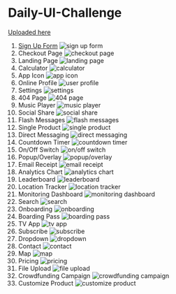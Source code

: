 # Daily-UI-Challenge
[Uploaded here](https://www.behance.net/lemidev889c)

1. [Sign Up Form](https://l-emi.github.io/signup-form)
![sign up form](http://i.imgur.com/saqq9Ip.png)
2. Checkout Page
![checkout page](http://i.imgur.com/YWx5aHS.png)
3. Landing Page
![landing page](http://i.imgur.com/NCbvCO6.jpg)
4. Calculator
![calculator](http://i.imgur.com/6S6Hxew.png)
5. App Icon
![app icon](http://i.imgur.com/zPksXZy.png)
6. Online Profile
![user profile](http://i.imgur.com/3p7pd28.jpg)
7. Settings
![settings](https://mir-cdn.behance.net/v1/rendition/project_modules/max_3840/617a3e54490137.595d674ae994e.png)
8. 404 Page
![404 page](https://mir-cdn.behance.net/v1/rendition/project_modules/max_3840/daad8a54523183.595ea181554a8.png)
9. Music Player
![music player](https://mir-cdn.behance.net/v1/rendition/project_modules/max_3840/2de1f154555501.595fef805435c.png)
10. Social Share
![social share](https://mir-cdn.behance.net/v1/rendition/project_modules/max_3840/f29bfd54625697.59638e88db6f9.png)
11. Flash Messages
![flash messages](https://mir-cdn.behance.net/v1/rendition/project_modules/max_3840/c32d6f54663717.5964d22fd5589.png)
12. Single Product
![single product](https://mir-cdn.behance.net/v1/rendition/project_modules/max_3840/6d53b154711345.59665f6cb7417.png)
13. Direct Messaging
![direct messaging](https://mir-cdn.behance.net/v1/rendition/project_modules/max_3840/301a5b54739285.59676f8e50739.png)
14. Countdown Timer
![countdown timer](https://mir-cdn.behance.net/v1/rendition/project_modules/max_3840/bc92aa54784573.59691e09edf0e.png)
15. On/Off Switch
![on/off switch](https://mir-s3-cdn-cf.behance.net/project_modules/max_3840/02fffd54841871.596c622da8bb2.png)
16. Popup/Overlay
![popup/overlay](https://mir-s3-cdn-cf.behance.net/project_modules/max_3840/46c57154888223.596e01cc4790f.png)
17. Email Receipt
![email receipt](https://mir-s3-cdn-cf.behance.net/project_modules/max_3840/d1eac654923463.596f3f009bb6c.png)
18. Analytics Chart
![analytics chart](https://mir-s3-cdn-cf.behance.net/project_modules/max_3840/d4b31a54976459.59711132d8042.png)
19. Leaderboard
![leaderboard](https://mir-s3-cdn-cf.behance.net/project_modules/max_3840/b1869155003267.59722dfea5edb.png)
20. Location Tracker
![location tracker](https://mir-s3-cdn-cf.behance.net/project_modules/fs/94beee55090783.59765f7b54e7a.png)
21. Monitoring Dashboard
![monitoring dashboard](https://mir-s3-cdn-cf.behance.net/project_modules/fs/66940755122657.5977866296116.png)
22. Search
![search](https://mir-s3-cdn-cf.behance.net/project_modules/fs/47c32055161171.5978e234bc765.png)
23. Onboarding
![onboarding](https://mir-s3-cdn-cf.behance.net/project_modules/fs/97e41f55196599.597a3273c67b1.png)
24. Boarding Pass
![boarding pass](https://mir-s3-cdn-cf.behance.net/project_modules/fs/7a785e55233837.597ba798a870e.png)
25. TV App
![tv app](https://mir-s3-cdn-cf.behance.net/project_modules/max_3840/3667ca55312677.597f93805143c.png)
26. Subscribe
![subscribe](https://mir-s3-cdn-cf.behance.net/project_modules/max_3840/20852055352139.5980eac383cc4.png)
27. Dropdown
![dropdown](https://mir-s3-cdn-cf.behance.net/project_modules/max_3840/1ec5fe55388903.59822a3ac41d2.png)
28. Contact
![contact](https://mir-s3-cdn-cf.behance.net/project_modules/max_3840/a4b98955425663.5983778ae13ce.png)
29. Map
![map](https://mir-s3-cdn-cf.behance.net/project_modules/max_3840/acddfb55472603.5985b532bc2be.png)
30. Pricing
![pricing](https://mir-s3-cdn-cf.behance.net/project_modules/max_3840/7aef4355531489.5988a85745063.png)
31. File Upload
![file upload](https://mir-s3-cdn-cf.behance.net/project_modules/max_3840/8fe3a755567553.5989f6a4c1d26.png)
32. Crowdfunding Campaign
![crowdfunding campaign](https://mir-s3-cdn-cf.behance.net/project_modules/max_3840/aafb9855605251.598b50dd6ff55.png)
33. Customize Product
![customize product](https://mir-s3-cdn-cf.behance.net/project_modules/max_3840/f0d45455636815.598c80731d420.png)

